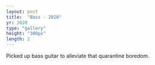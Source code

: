 ```yaml
---
layout: post
title:  "Bass - 2020"
yr: 2020
type: "gallery"
height: "300px"
length: 2
---
```


Picked up bass guitar to alleviate that quarantine boredom.